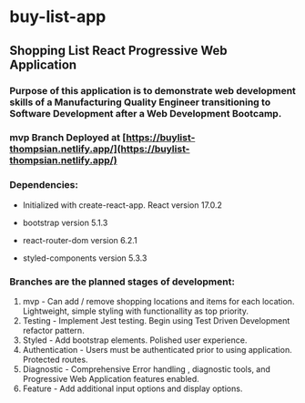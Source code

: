 # buy-list-app
## Shopping List React Progressive Web Application
### Purpose of this application is to demonstrate web development skills of a Manufacturing Quality Engineer transitioning to Software Development after a Web Development Bootcamp.

### mvp Branch Deployed at [https://buylist-thompsian.netlify.app/](https://buylist-thompsian.netlify.app/)

### Dependencies:

* Initialized with create-react-app. React version 17.0.2

* bootstrap version 5.1.3

* react-router-dom version 6.2.1

* styled-components version 5.3.3

### Branches are the planned stages of development:

1. mvp - Can add / remove shopping locations and items for each location. Lightweight, simple styling with functionallity as top priority.
2. Testing - Implement Jest testing. Begin using Test Driven Development refactor pattern.
3. Styled - Add bootstrap elements. Polished user experience.
4. Authentication - Users must be authenticated prior to using application. Protected routes.
5. Diagnostic - Comprehensive Error handling , diagnostic tools, and Progressive Web Application features enabled.
6. Feature - Add additional input options and display options. 
